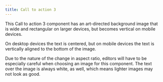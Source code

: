 ```yaml
---
title: Call to action 3
---
```

This Call to action 3 component has an art-directed background image that is wide and rectangular on larger devices, but becomes vertical on mobile devices.

On desktop devices the text is centered, but on mobile devices the text is vertically aligned to the bottom of the image.

Due to the nature of the change in aspect ratio, editors will have to be especially careful when choosing an image for this component. The text over the image is always white, as well, which means lighter images may not look as good.

